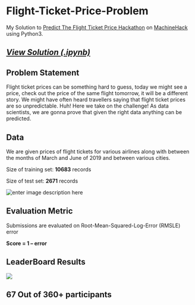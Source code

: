 # Flight-Ticket-Price-Problem

My Solution to [Predict The Flight Ticket Price Hackathon](https://www.machinehack.com/course/predict-the-flight-ticket-price-hackathon/) on [MachineHack](https://www.machinehack.com/) using Python3.
## ***[View Solution (.ipynb)](https://nbviewer.jupyter.org/github/akki3d76/Flight-Ticket-Price-Problem/blob/master/FLIGHT%20TICKET%20PRICE.ipynb)***
## Problem Statement
Flight ticket prices can be something hard to guess, today we might see a price, check out the price of the same flight tomorrow, it will be a different story. We might have often heard travellers saying that flight ticket prices are so unpredictable. Huh! Here we take on the challenge! As data scientists, we are gonna prove that given the right data anything can be predicted. 

## Data
We are given prices of flight tickets for various airlines along with between the months of March and June of 2019 and between various cities.

Size of training set:  **10683**  records

Size of test set:  **2671**  records

![enter image description here](https://lh3.googleusercontent.com/uzLlp1-zuPlqCsGYtRc0CJ4cydgM1h0UM9Vt91TABH0__nLLt7EpMP10y-_R7foquvsA3Sl5Ere1 "data")

## Evaluation Metric 
Submissions are evaluated on Root-Mean-Squared-Log-Error (RMSLE) error 

**Score = 1 – error**
## LeaderBoard Results
![
](https://lh3.googleusercontent.com/TSPu-hJbRzV64cW5zIN3VVh8HQQZVTEr3gyuWoZ9HeTyv_HmIvNqysb63tAYubAYDZQXI9W3aIun "leaderboard score")
## 67 Out of 360+ participants
